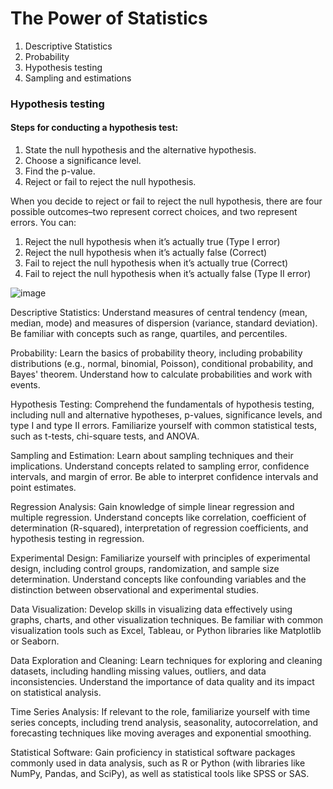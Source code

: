 # The Power of Statistics

1. Descriptive Statistics
2. Probability
3. Hypothesis testing 
4. Sampling and estimations


### Hypothesis testing

#### Steps for conducting a hypothesis test:
1. State the null hypothesis and the alternative hypothesis.
2. Choose a significance level.
3. Find the p-value.
4. Reject or fail to reject the null hypothesis.


When you decide to reject or fail to reject the null hypothesis, there are four possible outcomes–two represent correct choices, and two represent errors. You can: 

1. Reject the null hypothesis when it’s actually true (Type I error)
2. Reject the null hypothesis when it’s actually false (Correct)
3. Fail to reject the null hypothesis when it’s actually true (Correct) 
4. Fail to reject the null hypothesis when it’s actually false (Type II error)

![image](https://github.com/jessicastow/coursera_google_advanced_data_analytics/assets/56385852/70953af5-c014-4989-b474-90801ea0e2ca)


Descriptive Statistics: Understand measures of central tendency (mean, median, mode) and measures of dispersion (variance, standard deviation). Be familiar with concepts such as range, quartiles, and percentiles.

Probability: Learn the basics of probability theory, including probability distributions (e.g., normal, binomial, Poisson), conditional probability, and Bayes' theorem. Understand how to calculate probabilities and work with events.

Hypothesis Testing: Comprehend the fundamentals of hypothesis testing, including null and alternative hypotheses, p-values, significance levels, and type I and type II errors. Familiarize yourself with common statistical tests, such as t-tests, chi-square tests, and ANOVA.

Sampling and Estimation: Learn about sampling techniques and their implications. Understand concepts related to sampling error, confidence intervals, and margin of error. Be able to interpret confidence intervals and point estimates.

Regression Analysis: Gain knowledge of simple linear regression and multiple regression. Understand concepts like correlation, coefficient of determination (R-squared), interpretation of regression coefficients, and hypothesis testing in regression.

Experimental Design: Familiarize yourself with principles of experimental design, including control groups, randomization, and sample size determination. Understand concepts like confounding variables and the distinction between observational and experimental studies.

Data Visualization: Develop skills in visualizing data effectively using graphs, charts, and other visualization techniques. Be familiar with common visualization tools such as Excel, Tableau, or Python libraries like Matplotlib or Seaborn.

Data Exploration and Cleaning: Learn techniques for exploring and cleaning datasets, including handling missing values, outliers, and data inconsistencies. Understand the importance of data quality and its impact on statistical analysis.

Time Series Analysis: If relevant to the role, familiarize yourself with time series concepts, including trend analysis, seasonality, autocorrelation, and forecasting techniques like moving averages and exponential smoothing.

Statistical Software: Gain proficiency in statistical software packages commonly used in data analysis, such as R or Python (with libraries like NumPy, Pandas, and SciPy), as well as statistical tools like SPSS or SAS.
